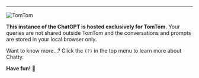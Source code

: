 ----

![TomTom](./tomtom-icon.png)

**This instance of the ChatGPT is hosted exclusively for TomTom.** 
Your queries are not shared outside TomTom and the conversations and prompts
are stored in your local browser only. 

Want to know more...? Click the `(?)` in the top menu to learn more about Chatty.

**Have fun!** 🎉
